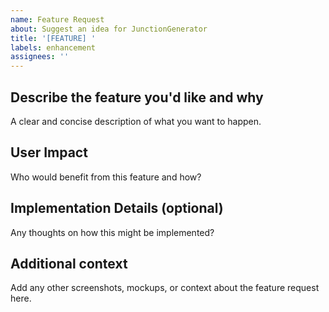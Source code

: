 ```yaml
---
name: Feature Request
about: Suggest an idea for JunctionGenerator
title: '[FEATURE] '
labels: enhancement
assignees: ''
---
```


## Describe the feature you'd like and why
A clear and concise description of what you want to happen.

## User Impact
Who would benefit from this feature and how?

## Implementation Details (optional)
Any thoughts on how this might be implemented?

## Additional context
Add any other screenshots, mockups, or context about the feature request here.